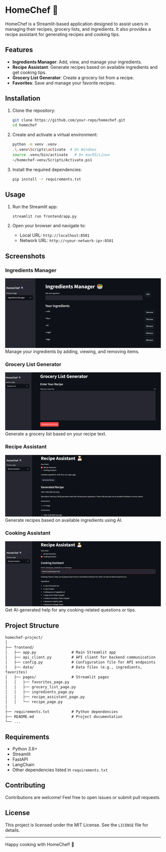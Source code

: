 # HomeChef 🍳

HomeChef is a Streamlit-based application designed to assist users in managing their recipes, grocery lists, and ingredients. It also provides a recipe assistant for generating recipes and cooking tips.

## Features

- **Ingredients Manager**: Add, view, and manage your ingredients.
- **Recipe Assistant**: Generate recipes based on available ingredients and get cooking tips.
- **Grocery List Generator**: Create a grocery list from a recipe.
- **Favorites**: Save and manage your favorite recipes.

## Installation

1. Clone the repository:
   ```bash
   git clone https://github.com/your-repo/homechef.git
   cd homechef
   ```

2. Create and activate a virtual environment:
   ```bash
   python -m venv .venv
   .\.venv\Scripts\activate  # On Windows
   source .venv/bin/activate   # On macOS/Linux
   ~/homechef-venv/Scripts/Activate.ps1
   ```

3. Install the required dependencies:
   ```bash
   pip install -r requirements.txt
   ```

## Usage

1. Run the Streamlit app:
   ```bash
   streamlit run frontend/app.py
   ```

2. Open your browser and navigate to:
   - Local URL: `http://localhost:8501`
   - Network URL: `http://<your-network-ip>:8501`

## Screenshots

### Ingredients Manager
![Ingredients Manager](images/ingredients_manager.png)
Manage your ingredients by adding, viewing, and removing items.

### Grocery List Generator
![Grocery List Generator](images/Grocery_List_generator.png)
Generate a grocery list based on your recipe text.

### Recipe Assistant
![Recipe Assistant](images/Recipe_Assitant.png)
Generate recipes based on available ingredients using AI.

### Cooking Assistant
![Cooking Assistant](images/Cooking_Assistant.png)
Get AI-generated help for any cooking-related questions or tips.

## Project Structure

```
homechef-project/
│
├── frontend/
│   ├── app.py                # Main Streamlit app
│   ├── api_client.py         # API client for backend communication
│   ├── config.py             # Configuration file for API endpoints
│   ├── data/                 # Data files (e.g., ingredients, favorites)
│   ├── pages/                # Streamlit pages
│   │   ├── favorites_page.py
│   │   ├── grocery_list_page.py
│   │   ├── ingredients_page.py
│   │   ├── recipe_assistant_page.py
│   │   └── recipe_page.py
│
├── requirements.txt          # Python dependencies
├── README.md                 # Project documentation
└── ...
```

## Requirements

- Python 3.8+
- Streamlit
- FastAPI
- LangChain
- Other dependencies listed in `requirements.txt`

## Contributing

Contributions are welcome! Feel free to open issues or submit pull requests.

## License

This project is licensed under the MIT License. See the `LICENSE` file for details.

---

Happy cooking with HomeChef! 🍳
